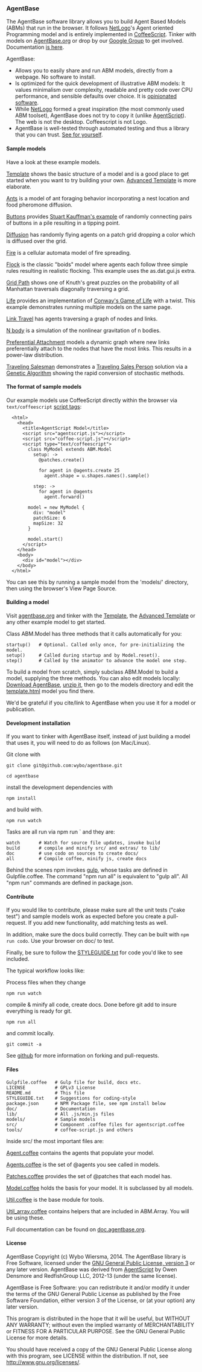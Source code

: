 ### AgentBase

The AgentBase software library allows you to build Agent Based Models (ABMs) that run in the browser. It follows [NetLogo](http://ccl.northwestern.edu/netlogo/)'s Agent oriented Programming model and is entirely implemented in [CoffeeScript](http://coffeescript.org/). Tinker with models on [AgentBase.org](http://agentbase.org/) or drop by our [Google Group](https://groups.google.com/d/forum/agentbase) to get involved. Documentation [is here](http://doc.agentbase.org/).

AgentBase:

* Allows you to easily share and run ABM models, directly from a webpage. No software to install.
* Is optimized for the quick development of illustrative ABM models: It values minimalism over complexity, readable and pretty code over CPU performance, and sensible defaults over choice. It is [opinionated software](https://gettingreal.37signals.com/ch04_Make_Opinionated_Software.php).
* While [NetLogo](http://ccl.northwestern.edu/netlogo/) formed a great inspiration (the most commonly used ABM toolset), AgentBase does not try to copy it (unlike [AgentScript](http://agentscript.org/)). The web is not the desktop. Coffeescript is not Logo.
* AgentBase is well-tested through automated testing and thus a library that you can trust. [See for yourself](http://lib.agentbase.org/spec.html).

#### Sample models

Have a look at these example models.

[Template](http://agentbase.org/model.html?9d54597f7aafc995d227) shows the basic structure of a model and is a good place to get started when you want to try building your own. [Advanced Template](http://agentbase.org/model.html?95eddda521dfaf11c015) is more elaborate.

[Ants](http://agentbase.org/model.html?b24f11b263d0de2610f1) is a model of ant foraging behavior incorporating a nest location and food pheromone diffusion.

[Buttons](http://agentbase.org/model.html?f4c4388138450bdf9732) provides [Stuart Kauffman's example](http://www.msci.memphis.edu/~franklin/kauffman.html) of randomly connecting pairs of buttons in a pile resulting in a tipping point.

[Diffusion](http://agentbase.org/model.html?5a0c13a0e385074a060f) has randomly flying agents on a patch grid dropping a color which is diffused over the grid.

[Fire](http://agentbase.org/model.html?36f24ba1b335aea212eb) is a cellular automata model of fire spreading.

[Flock](http://agentbase.org/model.html?82ef4f46d2a05838dc5f) is the classic "boids" model where agents each follow three simple rules resulting in realistic flocking. This example uses the as.dat.gui.js extra.

[Grid Path](http://agentbase.org/model.html?aabffc060db58fb7032a) shows one of Knuth's great puzzles on the probability of all Manhattan traversals diagonally traversing a grid.

[Life](http://agentbase.org/model.html?d10d06e31f41874b982c) provides an implementation of [Conway's Game of Life](http://en.wikipedia.org/wiki/Conway's_Game_of_Life) with a twist. This example demonstrates running multiple models on the same page.

[Link Travel](http://agentbase.org/model.html?96c36a9b3a1760f3c55f) has agents traversing a graph of nodes and links.

[N body](http://agentbase.org/model.html?78e4557ef610be9abf04) is a simulation of the nonlinear gravitation of n bodies.

[Preferential Attachment](http://agentbase.org/model.html?beba752ebfce2daaaa0e) models a dynamic graph where new links preferentially attach to the nodes that have the most links. This results in a power-law distribution.

[Traveling Salesman](http://agentbase.org/model.html?6f0e70c8dd0fabdf7621) demonstrates a [Traveling Sales Person](http://en.wikipedia.org/wiki/Travelling_salesman_problem) solution via a [Genetic Algorithm](http://en.wikipedia.org/wiki/Genetic_algorithm) showing the rapid conversion of stochastic methods.

#### The format of sample models

Our example models use CoffeeScript directly within the browser via `text/coffeescript` [script tags](http://coffeescript.org/#scripts):

      <html>
        <head>
          <title>AgentScript Model</title>
          <script src="agentscript.js"></script>
          <script src="coffee-script.js"></script>
          <script type="text/coffeescript">
            class MyModel extends ABM.Model
              setup: ->
                @patches.create()

                for agent in @agents.create 25
                  agent.shape = u.shapes.names().sample()

              step: ->
                for agent in @agents
                  agent.forward()

            model = new MyModel {
              div: "model"
              patchSize: 6
              mapSize: 32
            }

            model.start()
          </script>
        </head>
        <body>
          <div id="model"></div>
        </body>
      </html>

You can see this by running a sample model from the 'models/' directory, then using the browser's View Page Source.

#### Building a model

Visit [agentbase.org](http://agentbase.org) and tinker with the [Template](http://agentbase.org/model.html?9d54597f7aafc995d227), the [Advanced Template](http://agentbase.org/model.html?95eddda521dfaf11c015) or any other example model to get started.

Class ABM.Model has three methods that it calls automatically for you:

    startup()   # Optional. Called only once, for pre-initializing the model.
    setup()     # Called during startup and by Model.reset().
    step()      # Called by the animator to advance the model one step.

To build a model from scratch, simply subclass ABM.Model to build a model, supplying the three methods. You can also edit models locally: [Download AgentBase](https://github.com/wybo/agentbase/zipball/master), [unzip it](http://en.wikipedia.org/wiki/Zip_(file_format)), then go to the models directory and edit the [template.html](http://lib.agentbase.org/models/template.html) model you find there.

We'd be grateful if you cite/link to AgentBase when you use it for a model or publication.

#### Development installation

If you want to tinker with AgentBase itself, instead of just building a model that uses it, you will need to do as follows (on Mac/Linux).

Git clone with

    git clone git@github.com:wybo/agentbase.git

    cd agentbase

install the development dependencies with

    npm install

and build with.

    npm run watch

Tasks are all run via npm run <task>` and they are:

    watch       # Watch for source file updates, invoke build
    build       # compile and minify src/ and extras/ to lib/
    doc         # use codo on sources to create docs/
    all         # Compile coffee, minify js, create docs

Behind the scenes npm invokes [gulp](http://gulpjs.com/), whose tasks are defined in Gulpfile.coffee. The command "npm run all" is equivalent to "gulp all". All "npm run" commands are defined in package.json.

#### Contribute

If you would like to contribute, please make sure all the unit tests ("cake test") and sample models work as expected before you create a pull-request. If you add new functionality, add matching tests as well.

In addition, make sure the docs build correctly. They can be built with `npm run codo`. Use your browser on doc/ to test.

Finally, be sure to follow the [STYLEGUIDE.txt](http://lib.agentbase.org/STYLEGUIDE.txt) for code you'd like to see included.

The typical workflow looks like:

Process files when they change

    npm run watch

compile & minify all code, create docs. Done before git add to insure everything is ready for git.

    npm run all

and commit locally.

    git commit -a

See [github](https://guides.github.com/activities/contributing-to-open-source/) for more information on forking and pull-requests.

#### Files

    Gulpfile.coffee   # Gulp file for build, docs etc.
    LICENSE           # GPLv3 License
    README.md         # This file
    STYLEGUIDE.txt    # Suggestions for coding-style 
    package.json      # NPM Package file, see npm install below
    doc/              # Documentation
    lib/              # All .js/min.js files
    models/           # Sample models
    src/              # Component .coffee files for agentscript.coffee
    tools/            # coffee-script.js and others

Inside src/ the most important files are:

[Agent.coffee](http://doc.agentbase.org/class/ABM/Agent.html) contains the agents that populate your model.

[Agents.coffee](http://doc.agentbase.org/class/ABM/Agents.html) is the set of @agents you see called in models.

[Patches.coffee](http://doc.agentbase.org/class/ABM/Patches.html) provides the set of @patches that each model has.

[Model.coffee](http://doc.agentbase.org/class/ABM/Model.html) holds the basis for your model. It is subclassed by all models.

[Util.coffee](http://doc.agentbase.org/mixin/ABM/util.html) is the base module for tools.

[Util_array.coffee](http://doc.agentbase.org/mixin/ABM/util.array.html) contains helpers that are included in ABM.Array. You will be using these.

Full documentation can be found on [doc.agentbase.org](http://doc.agentbase.org/).

#### License

AgentBase Copyright (c) Wybo Wiersma, 2014. The AgentBase library
is Free Software, licensed under the [GNU General Public License, version
3](http://www.fsf.org/licensing/licenses/gpl-3.0.html) or any later
version. AgentBase was derived from [AgentScript](http://agentscript.org)
by Owen Densmore and RedfishGroup LLC, 2012-13 (under the same license).

AgentBase is Free Software: you can redistribute it and/or modify
it under the terms of the GNU General Public License as published by
the Free Software Foundation, either version 3 of the License, or
(at your option) any later version.

This program is distributed in the hope that it will be useful,
but WITHOUT ANY WARRANTY; without even the implied warranty of
MERCHANTABILITY or FITNESS FOR A PARTICULAR PURPOSE. See the
GNU General Public License for more details.

You should have received a copy of the GNU General Public License
along with this program, see LICENSE within the distribution.
If not, see <http://www.gnu.org/licenses/>.
